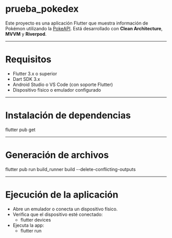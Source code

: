 # prueba_pokedex

Este proyecto es una aplicación Flutter que muestra información de Pokémon utilizando la [PokeAPI](https://pokeapi.co/). Está desarrollado con **Clean Architecture**, **MVVM** y **Riverpod**.

---

# Requisitos

- Flutter 3.x o superior
- Dart SDK 3.x
- Android Studio o VS Code (con soporte Flutter)
- Dispositivo físico o emulador configurado

---

# Instalación de dependencias

flutter pub get

---

# Generación de archivos 

flutter pub run build_runner build --delete-conflicting-outputs

---

# Ejecución de la aplicación

- Abre un emulador o conecta un dispositivo físico.
- Verifica que el dispositivo esté conectado:
    - flutter devices
- Ejecuta la app:
    - flutter run

